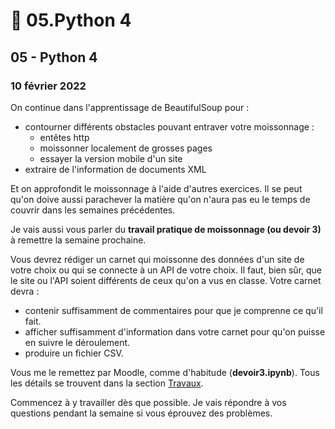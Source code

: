 # 🥣 05.Python 4

## 05 - Python 4

### 10 février 2022

On continue dans l'apprentissage de BeautifulSoup pour :

* contourner différents obstacles pouvant entraver votre moissonnage :
  * entêtes http
  * moissonner localement de grosses pages
  * essayer la version mobile d'un site
* extraire de l'information de documents XML

Et on approfondit le moissonnage à l'aide d'autres exercices. Il se peut qu'on doive aussi parachever la matière qu'on n'aura pas eu le temps de couvrir dans les semaines précédentes.

Je vais aussi vous parler du **travail pratique de moissonnage (ou devoir 3)** à remettre la semaine prochaine.

Vous devrez rédiger un carnet qui moissonne des données d'un site de votre choix ou qui se connecte à un API de votre choix. Il faut, bien sûr, que le site ou l'API soient différents de ceux qu'on a vus en classe. Votre carnet devra :

* contenir suffisamment de commentaires pour que je comprenne ce qu'il fait.
* afficher suffisamment d'information dans votre carnet pour qu'on puisse en suivre le déroulement.
* produire un fichier CSV.

Vous me le remettez par Moodle, comme d'habitude (**devoir3.ipynb**). Tous les détails se trouvent dans la section [Travaux](../travaux/travaux.md#devoir-3).

Commencez à y travailler dès que possible. Je vais répondre à vos questions pendant la semaine si vous éprouvez des problèmes.
